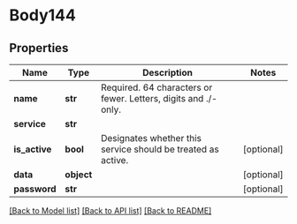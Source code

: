 # Body144

## Properties
Name | Type | Description | Notes
------------ | ------------- | ------------- | -------------
**name** | **str** | Required. 64 characters or fewer. Letters, digits and ./- only. | 
**service** | **str** |  | 
**is_active** | **bool** | Designates whether this service should be treated as active.  | [optional] 
**data** | **object** |  | [optional] 
**password** | **str** |  | [optional] 

[[Back to Model list]](../README.md#documentation-for-models) [[Back to API list]](../README.md#documentation-for-api-endpoints) [[Back to README]](../README.md)


